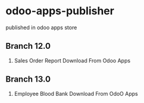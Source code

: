 # odoo-apps-publisher
published in odoo apps store

## Branch 12.0
1. Sales Order Report
Download From Odoo Apps


## Branch 13.0
1. Employee Blood Bank
Download From OdoO Apps
